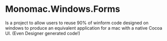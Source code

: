 # Monomac.Windows.Forms 

Is a project to allow users to reuse 90% of winform code designed on windows to produce an equivalent application for a mac with a native Cocoa UI. (Even Designer generated code!) 